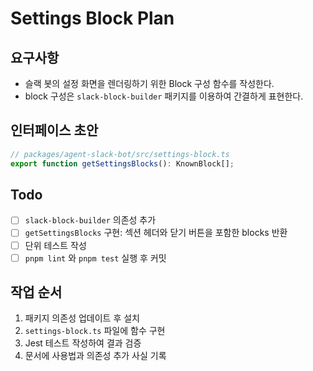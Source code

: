 # Settings Block Plan

## 요구사항
- 슬랙 봇의 설정 화면을 렌더링하기 위한 Block 구성 함수를 작성한다.
- block 구성은 `slack-block-builder` 패키지를 이용하여 간결하게 표현한다.

## 인터페이스 초안
```ts
// packages/agent-slack-bot/src/settings-block.ts
export function getSettingsBlocks(): KnownBlock[];
```

## Todo
- [ ] `slack-block-builder` 의존성 추가
- [ ] `getSettingsBlocks` 구현: 섹션 헤더와 닫기 버튼을 포함한 blocks 반환
- [ ] 단위 테스트 작성
- [ ] `pnpm lint` 와 `pnpm test` 실행 후 커밋

## 작업 순서
1. 패키지 의존성 업데이트 후 설치
2. `settings-block.ts` 파일에 함수 구현
3. Jest 테스트 작성하여 결과 검증
4. 문서에 사용법과 의존성 추가 사실 기록
